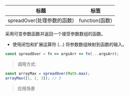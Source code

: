 | 标题                       | 标签           |
| -------------------------- | -------------- |
| spreadOver(处理参数的函数) | function(函数) |

采用可变参数函数并返回一个接受参数数组的函数。

- 使用闭包和扩展运算符 (...) 将参数数组映射到函数的输入。

```js
const spreadOver = fn => argsArr => fn(...argsArr);
```

> 调用方式:

```js
const arrayMax = spreadOver(Math.max);
arrayMax([1, 2, 3]); // 3
```

> 应用场景

